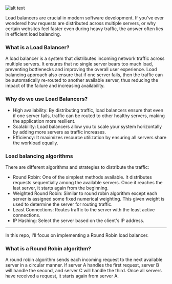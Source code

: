 ![alt text](<Screenshot 2024-09-09 at 23.17.36.png>)

Load balancers are crucial in modern software development. If you've ever wondered how requests are distributed across multiple servers, or why certain websites feel faster even during heavy traffic, the answer often lies in efficient load balancing.

### What is a Load Balancer?
A load balancer is a system that distributes incoming network traffic across multiple servers. It ensures that no single server bears too much load, preventing bottlenecks and improving the overall user experience. Load balancing approach also ensure that if one server fails, then the traffic can be automatically re-routed to another available server, thus reducing the impact of the failure and increasing availability.

### Why do we use Load Balancers?
- High availability: By distributing traffic, load balancers ensure that even if one server fails, traffic can be routed to other healthy servers, making the application more resilient.
- Scalability: Load balancers allow you to scale your system horizontally by adding more servers as traffic increases.
- Efficiency: It maximizes resource utilization by ensuring all servers share the workload equally.

### Load balancing algorithms
There are different algorithms and strategies to distribute the traffic:
- Round Robin: One of the simplest methods available. It distributes requests sequentially among the available servers. Once it reaches the last server, it starts again from the beginning.
- Weighted Round Robin: Similar to round robin algorithm except each server is assigned some fixed numerical weighting. This given weight is used to determine the server for routing traffic.
- Least Connections: Routes traffic to the server with the least active connections.
- IP Hashing: Select the server based on the client's IP address.

---------------
In this repo, I'll focus on implementing a Round Robin load balancer.

### What is a Round Robin algorithm?
A round robin algorithm sends each incoming request to the next available server in a circular manner. If server A handles the first request, server B will handle the second, and server C will handle the third. Once all servers have received a request, it starts again from server A.